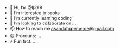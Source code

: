 - 👋 Hi, I’m @Ij298
- 👀 I’m interested in books
- 🌱 I’m currently learning coding
- 💞️ I’m looking to collaborate on ...
- 📫 How to reach me asandahopememe@gmail.com
- 😄 Pronouns: ...
- ⚡ Fun fact: ...

<!---
Ij298/Ij298 is a ✨ special ✨ repository because its `README.md` (this file) appears on your GitHub profile.
You can click the Preview link to take a look at your changes.
--->

